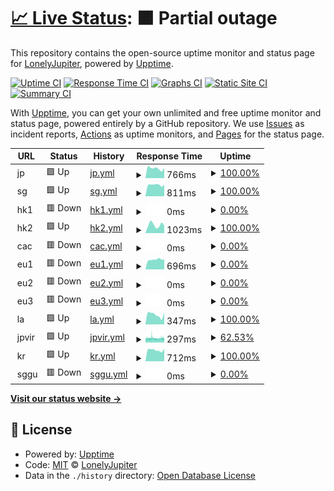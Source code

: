 # [📈 Live Status](https://www.skrr.eu.org): <!--live status--> **🟧 Partial outage**

This repository contains the open-source uptime monitor and status page for [LonelyJupiter](https://www.skrr.eu.org), powered by [Upptime](https://github.com/upptime/upptime).

[![Uptime CI](https://github.com/LonelyJupiter/UPPTIME/workflows/Uptime%20CI/badge.svg)](https://github.com/LonelyJupiter/UPPTIME/actions?query=workflow%3A%22Uptime+CI%22)
[![Response Time CI](https://github.com/LonelyJupiter/UPPTIME/workflows/Response%20Time%20CI/badge.svg)](https://github.com/LonelyJupiter/UPPTIME/actions?query=workflow%3A%22Response+Time+CI%22)
[![Graphs CI](https://github.com/LonelyJupiter/UPPTIME/workflows/Graphs%20CI/badge.svg)](https://github.com/LonelyJupiter/UPPTIME/actions?query=workflow%3A%22Graphs+CI%22)
[![Static Site CI](https://github.com/LonelyJupiter/UPPTIME/workflows/Static%20Site%20CI/badge.svg)](https://github.com/LonelyJupiter/UPPTIME/actions?query=workflow%3A%22Static+Site+CI%22)
[![Summary CI](https://github.com/LonelyJupiter/UPPTIME/workflows/Summary%20CI/badge.svg)](https://github.com/LonelyJupiter/UPPTIME/actions?query=workflow%3A%22Summary+CI%22)

With [Upptime](https://upptime.js.org), you can get your own unlimited and free uptime monitor and status page, powered entirely by a GitHub repository. We use [Issues](https://github.com/LonelyJupiter/UPPTIME/issues) as incident reports, [Actions](https://github.com/LonelyJupiter/UPPTIME/actions) as uptime monitors, and [Pages](https://www.skrr.eu.org) for the status page.

<!--start: status pages-->
<!-- This summary is generated by Upptime (https://github.com/upptime/upptime) -->
<!-- Do not edit this manually, your changes will be overwritten -->
<!-- prettier-ignore -->
| URL | Status | History | Response Time | Uptime |
| --- | ------ | ------- | ------------- | ------ |
| <img alt="" src="https://icons.duckduckgo.com/ip3/null.ico" height="13"> jp | 🟩 Up | [jp.yml](https://github.com/LonelyJupiter/UPPTIME/commits/HEAD/history/jp.yml) | <details><summary><img alt="Response time graph" src="./graphs/jp/response-time-week.png" height="20"> 766ms</summary><br><a href="https://www.skrr.eu.org/history/jp"><img alt="Response time 755" src="https://img.shields.io/endpoint?url=https%3A%2F%2Fraw.githubusercontent.com%2FLonelyJupiter%2FUPPTIME%2FHEAD%2Fapi%2Fjp%2Fresponse-time.json"></a><br><a href="https://www.skrr.eu.org/history/jp"><img alt="24-hour response time 803" src="https://img.shields.io/endpoint?url=https%3A%2F%2Fraw.githubusercontent.com%2FLonelyJupiter%2FUPPTIME%2FHEAD%2Fapi%2Fjp%2Fresponse-time-day.json"></a><br><a href="https://www.skrr.eu.org/history/jp"><img alt="7-day response time 766" src="https://img.shields.io/endpoint?url=https%3A%2F%2Fraw.githubusercontent.com%2FLonelyJupiter%2FUPPTIME%2FHEAD%2Fapi%2Fjp%2Fresponse-time-week.json"></a><br><a href="https://www.skrr.eu.org/history/jp"><img alt="30-day response time 738" src="https://img.shields.io/endpoint?url=https%3A%2F%2Fraw.githubusercontent.com%2FLonelyJupiter%2FUPPTIME%2FHEAD%2Fapi%2Fjp%2Fresponse-time-month.json"></a><br><a href="https://www.skrr.eu.org/history/jp"><img alt="1-year response time 755" src="https://img.shields.io/endpoint?url=https%3A%2F%2Fraw.githubusercontent.com%2FLonelyJupiter%2FUPPTIME%2FHEAD%2Fapi%2Fjp%2Fresponse-time-year.json"></a></details> | <details><summary><a href="https://www.skrr.eu.org/history/jp">100.00%</a></summary><a href="https://www.skrr.eu.org/history/jp"><img alt="All-time uptime 96.20%" src="https://img.shields.io/endpoint?url=https%3A%2F%2Fraw.githubusercontent.com%2FLonelyJupiter%2FUPPTIME%2FHEAD%2Fapi%2Fjp%2Fuptime.json"></a><br><a href="https://www.skrr.eu.org/history/jp"><img alt="24-hour uptime 100.00%" src="https://img.shields.io/endpoint?url=https%3A%2F%2Fraw.githubusercontent.com%2FLonelyJupiter%2FUPPTIME%2FHEAD%2Fapi%2Fjp%2Fuptime-day.json"></a><br><a href="https://www.skrr.eu.org/history/jp"><img alt="7-day uptime 100.00%" src="https://img.shields.io/endpoint?url=https%3A%2F%2Fraw.githubusercontent.com%2FLonelyJupiter%2FUPPTIME%2FHEAD%2Fapi%2Fjp%2Fuptime-week.json"></a><br><a href="https://www.skrr.eu.org/history/jp"><img alt="30-day uptime 100.00%" src="https://img.shields.io/endpoint?url=https%3A%2F%2Fraw.githubusercontent.com%2FLonelyJupiter%2FUPPTIME%2FHEAD%2Fapi%2Fjp%2Fuptime-month.json"></a><br><a href="https://www.skrr.eu.org/history/jp"><img alt="1-year uptime 96.20%" src="https://img.shields.io/endpoint?url=https%3A%2F%2Fraw.githubusercontent.com%2FLonelyJupiter%2FUPPTIME%2FHEAD%2Fapi%2Fjp%2Fuptime-year.json"></a></details>
| <img alt="" src="https://icons.duckduckgo.com/ip3/null.ico" height="13"> sg | 🟩 Up | [sg.yml](https://github.com/LonelyJupiter/UPPTIME/commits/HEAD/history/sg.yml) | <details><summary><img alt="Response time graph" src="./graphs/sg/response-time-week.png" height="20"> 811ms</summary><br><a href="https://www.skrr.eu.org/history/sg"><img alt="Response time 804" src="https://img.shields.io/endpoint?url=https%3A%2F%2Fraw.githubusercontent.com%2FLonelyJupiter%2FUPPTIME%2FHEAD%2Fapi%2Fsg%2Fresponse-time.json"></a><br><a href="https://www.skrr.eu.org/history/sg"><img alt="24-hour response time 815" src="https://img.shields.io/endpoint?url=https%3A%2F%2Fraw.githubusercontent.com%2FLonelyJupiter%2FUPPTIME%2FHEAD%2Fapi%2Fsg%2Fresponse-time-day.json"></a><br><a href="https://www.skrr.eu.org/history/sg"><img alt="7-day response time 811" src="https://img.shields.io/endpoint?url=https%3A%2F%2Fraw.githubusercontent.com%2FLonelyJupiter%2FUPPTIME%2FHEAD%2Fapi%2Fsg%2Fresponse-time-week.json"></a><br><a href="https://www.skrr.eu.org/history/sg"><img alt="30-day response time 814" src="https://img.shields.io/endpoint?url=https%3A%2F%2Fraw.githubusercontent.com%2FLonelyJupiter%2FUPPTIME%2FHEAD%2Fapi%2Fsg%2Fresponse-time-month.json"></a><br><a href="https://www.skrr.eu.org/history/sg"><img alt="1-year response time 804" src="https://img.shields.io/endpoint?url=https%3A%2F%2Fraw.githubusercontent.com%2FLonelyJupiter%2FUPPTIME%2FHEAD%2Fapi%2Fsg%2Fresponse-time-year.json"></a></details> | <details><summary><a href="https://www.skrr.eu.org/history/sg">100.00%</a></summary><a href="https://www.skrr.eu.org/history/sg"><img alt="All-time uptime 99.28%" src="https://img.shields.io/endpoint?url=https%3A%2F%2Fraw.githubusercontent.com%2FLonelyJupiter%2FUPPTIME%2FHEAD%2Fapi%2Fsg%2Fuptime.json"></a><br><a href="https://www.skrr.eu.org/history/sg"><img alt="24-hour uptime 100.00%" src="https://img.shields.io/endpoint?url=https%3A%2F%2Fraw.githubusercontent.com%2FLonelyJupiter%2FUPPTIME%2FHEAD%2Fapi%2Fsg%2Fuptime-day.json"></a><br><a href="https://www.skrr.eu.org/history/sg"><img alt="7-day uptime 100.00%" src="https://img.shields.io/endpoint?url=https%3A%2F%2Fraw.githubusercontent.com%2FLonelyJupiter%2FUPPTIME%2FHEAD%2Fapi%2Fsg%2Fuptime-week.json"></a><br><a href="https://www.skrr.eu.org/history/sg"><img alt="30-day uptime 98.05%" src="https://img.shields.io/endpoint?url=https%3A%2F%2Fraw.githubusercontent.com%2FLonelyJupiter%2FUPPTIME%2FHEAD%2Fapi%2Fsg%2Fuptime-month.json"></a><br><a href="https://www.skrr.eu.org/history/sg"><img alt="1-year uptime 99.28%" src="https://img.shields.io/endpoint?url=https%3A%2F%2Fraw.githubusercontent.com%2FLonelyJupiter%2FUPPTIME%2FHEAD%2Fapi%2Fsg%2Fuptime-year.json"></a></details>
| <img alt="" src="https://icons.duckduckgo.com/ip3/null.ico" height="13"> hk1 | 🟥 Down | [hk1.yml](https://github.com/LonelyJupiter/UPPTIME/commits/HEAD/history/hk1.yml) | <details><summary><img alt="Response time graph" src="./graphs/hk1/response-time-week.png" height="20"> 0ms</summary><br><a href="https://www.skrr.eu.org/history/hk1"><img alt="Response time 1003" src="https://img.shields.io/endpoint?url=https%3A%2F%2Fraw.githubusercontent.com%2FLonelyJupiter%2FUPPTIME%2FHEAD%2Fapi%2Fhk1%2Fresponse-time.json"></a><br><a href="https://www.skrr.eu.org/history/hk1"><img alt="24-hour response time 0" src="https://img.shields.io/endpoint?url=https%3A%2F%2Fraw.githubusercontent.com%2FLonelyJupiter%2FUPPTIME%2FHEAD%2Fapi%2Fhk1%2Fresponse-time-day.json"></a><br><a href="https://www.skrr.eu.org/history/hk1"><img alt="7-day response time 0" src="https://img.shields.io/endpoint?url=https%3A%2F%2Fraw.githubusercontent.com%2FLonelyJupiter%2FUPPTIME%2FHEAD%2Fapi%2Fhk1%2Fresponse-time-week.json"></a><br><a href="https://www.skrr.eu.org/history/hk1"><img alt="30-day response time 0" src="https://img.shields.io/endpoint?url=https%3A%2F%2Fraw.githubusercontent.com%2FLonelyJupiter%2FUPPTIME%2FHEAD%2Fapi%2Fhk1%2Fresponse-time-month.json"></a><br><a href="https://www.skrr.eu.org/history/hk1"><img alt="1-year response time 1003" src="https://img.shields.io/endpoint?url=https%3A%2F%2Fraw.githubusercontent.com%2FLonelyJupiter%2FUPPTIME%2FHEAD%2Fapi%2Fhk1%2Fresponse-time-year.json"></a></details> | <details><summary><a href="https://www.skrr.eu.org/history/hk1">0.00%</a></summary><a href="https://www.skrr.eu.org/history/hk1"><img alt="All-time uptime 30.48%" src="https://img.shields.io/endpoint?url=https%3A%2F%2Fraw.githubusercontent.com%2FLonelyJupiter%2FUPPTIME%2FHEAD%2Fapi%2Fhk1%2Fuptime.json"></a><br><a href="https://www.skrr.eu.org/history/hk1"><img alt="24-hour uptime 0.00%" src="https://img.shields.io/endpoint?url=https%3A%2F%2Fraw.githubusercontent.com%2FLonelyJupiter%2FUPPTIME%2FHEAD%2Fapi%2Fhk1%2Fuptime-day.json"></a><br><a href="https://www.skrr.eu.org/history/hk1"><img alt="7-day uptime 0.00%" src="https://img.shields.io/endpoint?url=https%3A%2F%2Fraw.githubusercontent.com%2FLonelyJupiter%2FUPPTIME%2FHEAD%2Fapi%2Fhk1%2Fuptime-week.json"></a><br><a href="https://www.skrr.eu.org/history/hk1"><img alt="30-day uptime 1.38%" src="https://img.shields.io/endpoint?url=https%3A%2F%2Fraw.githubusercontent.com%2FLonelyJupiter%2FUPPTIME%2FHEAD%2Fapi%2Fhk1%2Fuptime-month.json"></a><br><a href="https://www.skrr.eu.org/history/hk1"><img alt="1-year uptime 30.48%" src="https://img.shields.io/endpoint?url=https%3A%2F%2Fraw.githubusercontent.com%2FLonelyJupiter%2FUPPTIME%2FHEAD%2Fapi%2Fhk1%2Fuptime-year.json"></a></details>
| <img alt="" src="https://icons.duckduckgo.com/ip3/null.ico" height="13"> hk2 | 🟩 Up | [hk2.yml](https://github.com/LonelyJupiter/UPPTIME/commits/HEAD/history/hk2.yml) | <details><summary><img alt="Response time graph" src="./graphs/hk2/response-time-week.png" height="20"> 1023ms</summary><br><a href="https://www.skrr.eu.org/history/hk2"><img alt="Response time 1021" src="https://img.shields.io/endpoint?url=https%3A%2F%2Fraw.githubusercontent.com%2FLonelyJupiter%2FUPPTIME%2FHEAD%2Fapi%2Fhk2%2Fresponse-time.json"></a><br><a href="https://www.skrr.eu.org/history/hk2"><img alt="24-hour response time 933" src="https://img.shields.io/endpoint?url=https%3A%2F%2Fraw.githubusercontent.com%2FLonelyJupiter%2FUPPTIME%2FHEAD%2Fapi%2Fhk2%2Fresponse-time-day.json"></a><br><a href="https://www.skrr.eu.org/history/hk2"><img alt="7-day response time 1023" src="https://img.shields.io/endpoint?url=https%3A%2F%2Fraw.githubusercontent.com%2FLonelyJupiter%2FUPPTIME%2FHEAD%2Fapi%2Fhk2%2Fresponse-time-week.json"></a><br><a href="https://www.skrr.eu.org/history/hk2"><img alt="30-day response time 903" src="https://img.shields.io/endpoint?url=https%3A%2F%2Fraw.githubusercontent.com%2FLonelyJupiter%2FUPPTIME%2FHEAD%2Fapi%2Fhk2%2Fresponse-time-month.json"></a><br><a href="https://www.skrr.eu.org/history/hk2"><img alt="1-year response time 1021" src="https://img.shields.io/endpoint?url=https%3A%2F%2Fraw.githubusercontent.com%2FLonelyJupiter%2FUPPTIME%2FHEAD%2Fapi%2Fhk2%2Fresponse-time-year.json"></a></details> | <details><summary><a href="https://www.skrr.eu.org/history/hk2">100.00%</a></summary><a href="https://www.skrr.eu.org/history/hk2"><img alt="All-time uptime 58.30%" src="https://img.shields.io/endpoint?url=https%3A%2F%2Fraw.githubusercontent.com%2FLonelyJupiter%2FUPPTIME%2FHEAD%2Fapi%2Fhk2%2Fuptime.json"></a><br><a href="https://www.skrr.eu.org/history/hk2"><img alt="24-hour uptime 100.00%" src="https://img.shields.io/endpoint?url=https%3A%2F%2Fraw.githubusercontent.com%2FLonelyJupiter%2FUPPTIME%2FHEAD%2Fapi%2Fhk2%2Fuptime-day.json"></a><br><a href="https://www.skrr.eu.org/history/hk2"><img alt="7-day uptime 100.00%" src="https://img.shields.io/endpoint?url=https%3A%2F%2Fraw.githubusercontent.com%2FLonelyJupiter%2FUPPTIME%2FHEAD%2Fapi%2Fhk2%2Fuptime-week.json"></a><br><a href="https://www.skrr.eu.org/history/hk2"><img alt="30-day uptime 97.01%" src="https://img.shields.io/endpoint?url=https%3A%2F%2Fraw.githubusercontent.com%2FLonelyJupiter%2FUPPTIME%2FHEAD%2Fapi%2Fhk2%2Fuptime-month.json"></a><br><a href="https://www.skrr.eu.org/history/hk2"><img alt="1-year uptime 58.30%" src="https://img.shields.io/endpoint?url=https%3A%2F%2Fraw.githubusercontent.com%2FLonelyJupiter%2FUPPTIME%2FHEAD%2Fapi%2Fhk2%2Fuptime-year.json"></a></details>
| <img alt="" src="https://icons.duckduckgo.com/ip3/null.ico" height="13"> cac | 🟥 Down | [cac.yml](https://github.com/LonelyJupiter/UPPTIME/commits/HEAD/history/cac.yml) | <details><summary><img alt="Response time graph" src="./graphs/cac/response-time-week.png" height="20"> 0ms</summary><br><a href="https://www.skrr.eu.org/history/cac"><img alt="Response time 362" src="https://img.shields.io/endpoint?url=https%3A%2F%2Fraw.githubusercontent.com%2FLonelyJupiter%2FUPPTIME%2FHEAD%2Fapi%2Fcac%2Fresponse-time.json"></a><br><a href="https://www.skrr.eu.org/history/cac"><img alt="24-hour response time 0" src="https://img.shields.io/endpoint?url=https%3A%2F%2Fraw.githubusercontent.com%2FLonelyJupiter%2FUPPTIME%2FHEAD%2Fapi%2Fcac%2Fresponse-time-day.json"></a><br><a href="https://www.skrr.eu.org/history/cac"><img alt="7-day response time 0" src="https://img.shields.io/endpoint?url=https%3A%2F%2Fraw.githubusercontent.com%2FLonelyJupiter%2FUPPTIME%2FHEAD%2Fapi%2Fcac%2Fresponse-time-week.json"></a><br><a href="https://www.skrr.eu.org/history/cac"><img alt="30-day response time 342" src="https://img.shields.io/endpoint?url=https%3A%2F%2Fraw.githubusercontent.com%2FLonelyJupiter%2FUPPTIME%2FHEAD%2Fapi%2Fcac%2Fresponse-time-month.json"></a><br><a href="https://www.skrr.eu.org/history/cac"><img alt="1-year response time 362" src="https://img.shields.io/endpoint?url=https%3A%2F%2Fraw.githubusercontent.com%2FLonelyJupiter%2FUPPTIME%2FHEAD%2Fapi%2Fcac%2Fresponse-time-year.json"></a></details> | <details><summary><a href="https://www.skrr.eu.org/history/cac">0.00%</a></summary><a href="https://www.skrr.eu.org/history/cac"><img alt="All-time uptime 74.79%" src="https://img.shields.io/endpoint?url=https%3A%2F%2Fraw.githubusercontent.com%2FLonelyJupiter%2FUPPTIME%2FHEAD%2Fapi%2Fcac%2Fuptime.json"></a><br><a href="https://www.skrr.eu.org/history/cac"><img alt="24-hour uptime 0.00%" src="https://img.shields.io/endpoint?url=https%3A%2F%2Fraw.githubusercontent.com%2FLonelyJupiter%2FUPPTIME%2FHEAD%2Fapi%2Fcac%2Fuptime-day.json"></a><br><a href="https://www.skrr.eu.org/history/cac"><img alt="7-day uptime 0.00%" src="https://img.shields.io/endpoint?url=https%3A%2F%2Fraw.githubusercontent.com%2FLonelyJupiter%2FUPPTIME%2FHEAD%2Fapi%2Fcac%2Fuptime-week.json"></a><br><a href="https://www.skrr.eu.org/history/cac"><img alt="30-day uptime 26.60%" src="https://img.shields.io/endpoint?url=https%3A%2F%2Fraw.githubusercontent.com%2FLonelyJupiter%2FUPPTIME%2FHEAD%2Fapi%2Fcac%2Fuptime-month.json"></a><br><a href="https://www.skrr.eu.org/history/cac"><img alt="1-year uptime 74.79%" src="https://img.shields.io/endpoint?url=https%3A%2F%2Fraw.githubusercontent.com%2FLonelyJupiter%2FUPPTIME%2FHEAD%2Fapi%2Fcac%2Fuptime-year.json"></a></details>
| <img alt="" src="https://icons.duckduckgo.com/ip3/null.ico" height="13"> eu1 | 🟥 Down | [eu1.yml](https://github.com/LonelyJupiter/UPPTIME/commits/HEAD/history/eu1.yml) | <details><summary><img alt="Response time graph" src="./graphs/eu1/response-time-week.png" height="20"> 696ms</summary><br><a href="https://www.skrr.eu.org/history/eu1"><img alt="Response time 711" src="https://img.shields.io/endpoint?url=https%3A%2F%2Fraw.githubusercontent.com%2FLonelyJupiter%2FUPPTIME%2FHEAD%2Fapi%2Feu1%2Fresponse-time.json"></a><br><a href="https://www.skrr.eu.org/history/eu1"><img alt="24-hour response time 711" src="https://img.shields.io/endpoint?url=https%3A%2F%2Fraw.githubusercontent.com%2FLonelyJupiter%2FUPPTIME%2FHEAD%2Fapi%2Feu1%2Fresponse-time-day.json"></a><br><a href="https://www.skrr.eu.org/history/eu1"><img alt="7-day response time 696" src="https://img.shields.io/endpoint?url=https%3A%2F%2Fraw.githubusercontent.com%2FLonelyJupiter%2FUPPTIME%2FHEAD%2Fapi%2Feu1%2Fresponse-time-week.json"></a><br><a href="https://www.skrr.eu.org/history/eu1"><img alt="30-day response time 685" src="https://img.shields.io/endpoint?url=https%3A%2F%2Fraw.githubusercontent.com%2FLonelyJupiter%2FUPPTIME%2FHEAD%2Fapi%2Feu1%2Fresponse-time-month.json"></a><br><a href="https://www.skrr.eu.org/history/eu1"><img alt="1-year response time 711" src="https://img.shields.io/endpoint?url=https%3A%2F%2Fraw.githubusercontent.com%2FLonelyJupiter%2FUPPTIME%2FHEAD%2Fapi%2Feu1%2Fresponse-time-year.json"></a></details> | <details><summary><a href="https://www.skrr.eu.org/history/eu1">0.00%</a></summary><a href="https://www.skrr.eu.org/history/eu1"><img alt="All-time uptime 19.24%" src="https://img.shields.io/endpoint?url=https%3A%2F%2Fraw.githubusercontent.com%2FLonelyJupiter%2FUPPTIME%2FHEAD%2Fapi%2Feu1%2Fuptime.json"></a><br><a href="https://www.skrr.eu.org/history/eu1"><img alt="24-hour uptime 0.00%" src="https://img.shields.io/endpoint?url=https%3A%2F%2Fraw.githubusercontent.com%2FLonelyJupiter%2FUPPTIME%2FHEAD%2Fapi%2Feu1%2Fuptime-day.json"></a><br><a href="https://www.skrr.eu.org/history/eu1"><img alt="7-day uptime 0.00%" src="https://img.shields.io/endpoint?url=https%3A%2F%2Fraw.githubusercontent.com%2FLonelyJupiter%2FUPPTIME%2FHEAD%2Fapi%2Feu1%2Fuptime-week.json"></a><br><a href="https://www.skrr.eu.org/history/eu1"><img alt="30-day uptime 1.38%" src="https://img.shields.io/endpoint?url=https%3A%2F%2Fraw.githubusercontent.com%2FLonelyJupiter%2FUPPTIME%2FHEAD%2Fapi%2Feu1%2Fuptime-month.json"></a><br><a href="https://www.skrr.eu.org/history/eu1"><img alt="1-year uptime 19.24%" src="https://img.shields.io/endpoint?url=https%3A%2F%2Fraw.githubusercontent.com%2FLonelyJupiter%2FUPPTIME%2FHEAD%2Fapi%2Feu1%2Fuptime-year.json"></a></details>
| <img alt="" src="https://icons.duckduckgo.com/ip3/null.ico" height="13"> eu2 | 🟥 Down | [eu2.yml](https://github.com/LonelyJupiter/UPPTIME/commits/HEAD/history/eu2.yml) | <details><summary><img alt="Response time graph" src="./graphs/eu2/response-time-week.png" height="20"> 0ms</summary><br><a href="https://www.skrr.eu.org/history/eu2"><img alt="Response time 1639" src="https://img.shields.io/endpoint?url=https%3A%2F%2Fraw.githubusercontent.com%2FLonelyJupiter%2FUPPTIME%2FHEAD%2Fapi%2Feu2%2Fresponse-time.json"></a><br><a href="https://www.skrr.eu.org/history/eu2"><img alt="24-hour response time 0" src="https://img.shields.io/endpoint?url=https%3A%2F%2Fraw.githubusercontent.com%2FLonelyJupiter%2FUPPTIME%2FHEAD%2Fapi%2Feu2%2Fresponse-time-day.json"></a><br><a href="https://www.skrr.eu.org/history/eu2"><img alt="7-day response time 0" src="https://img.shields.io/endpoint?url=https%3A%2F%2Fraw.githubusercontent.com%2FLonelyJupiter%2FUPPTIME%2FHEAD%2Fapi%2Feu2%2Fresponse-time-week.json"></a><br><a href="https://www.skrr.eu.org/history/eu2"><img alt="30-day response time 3534" src="https://img.shields.io/endpoint?url=https%3A%2F%2Fraw.githubusercontent.com%2FLonelyJupiter%2FUPPTIME%2FHEAD%2Fapi%2Feu2%2Fresponse-time-month.json"></a><br><a href="https://www.skrr.eu.org/history/eu2"><img alt="1-year response time 1639" src="https://img.shields.io/endpoint?url=https%3A%2F%2Fraw.githubusercontent.com%2FLonelyJupiter%2FUPPTIME%2FHEAD%2Fapi%2Feu2%2Fresponse-time-year.json"></a></details> | <details><summary><a href="https://www.skrr.eu.org/history/eu2">0.00%</a></summary><a href="https://www.skrr.eu.org/history/eu2"><img alt="All-time uptime 73.62%" src="https://img.shields.io/endpoint?url=https%3A%2F%2Fraw.githubusercontent.com%2FLonelyJupiter%2FUPPTIME%2FHEAD%2Fapi%2Feu2%2Fuptime.json"></a><br><a href="https://www.skrr.eu.org/history/eu2"><img alt="24-hour uptime 0.00%" src="https://img.shields.io/endpoint?url=https%3A%2F%2Fraw.githubusercontent.com%2FLonelyJupiter%2FUPPTIME%2FHEAD%2Fapi%2Feu2%2Fuptime-day.json"></a><br><a href="https://www.skrr.eu.org/history/eu2"><img alt="7-day uptime 0.00%" src="https://img.shields.io/endpoint?url=https%3A%2F%2Fraw.githubusercontent.com%2FLonelyJupiter%2FUPPTIME%2FHEAD%2Fapi%2Feu2%2Fuptime-week.json"></a><br><a href="https://www.skrr.eu.org/history/eu2"><img alt="30-day uptime 68.23%" src="https://img.shields.io/endpoint?url=https%3A%2F%2Fraw.githubusercontent.com%2FLonelyJupiter%2FUPPTIME%2FHEAD%2Fapi%2Feu2%2Fuptime-month.json"></a><br><a href="https://www.skrr.eu.org/history/eu2"><img alt="1-year uptime 73.62%" src="https://img.shields.io/endpoint?url=https%3A%2F%2Fraw.githubusercontent.com%2FLonelyJupiter%2FUPPTIME%2FHEAD%2Fapi%2Feu2%2Fuptime-year.json"></a></details>
| <img alt="" src="https://icons.duckduckgo.com/ip3/null.ico" height="13"> eu3 | 🟥 Down | [eu3.yml](https://github.com/LonelyJupiter/UPPTIME/commits/HEAD/history/eu3.yml) | <details><summary><img alt="Response time graph" src="./graphs/eu3/response-time-week.png" height="20"> 0ms</summary><br><a href="https://www.skrr.eu.org/history/eu3"><img alt="Response time 2155" src="https://img.shields.io/endpoint?url=https%3A%2F%2Fraw.githubusercontent.com%2FLonelyJupiter%2FUPPTIME%2FHEAD%2Fapi%2Feu3%2Fresponse-time.json"></a><br><a href="https://www.skrr.eu.org/history/eu3"><img alt="24-hour response time 0" src="https://img.shields.io/endpoint?url=https%3A%2F%2Fraw.githubusercontent.com%2FLonelyJupiter%2FUPPTIME%2FHEAD%2Fapi%2Feu3%2Fresponse-time-day.json"></a><br><a href="https://www.skrr.eu.org/history/eu3"><img alt="7-day response time 0" src="https://img.shields.io/endpoint?url=https%3A%2F%2Fraw.githubusercontent.com%2FLonelyJupiter%2FUPPTIME%2FHEAD%2Fapi%2Feu3%2Fresponse-time-week.json"></a><br><a href="https://www.skrr.eu.org/history/eu3"><img alt="30-day response time 3146" src="https://img.shields.io/endpoint?url=https%3A%2F%2Fraw.githubusercontent.com%2FLonelyJupiter%2FUPPTIME%2FHEAD%2Fapi%2Feu3%2Fresponse-time-month.json"></a><br><a href="https://www.skrr.eu.org/history/eu3"><img alt="1-year response time 2155" src="https://img.shields.io/endpoint?url=https%3A%2F%2Fraw.githubusercontent.com%2FLonelyJupiter%2FUPPTIME%2FHEAD%2Fapi%2Feu3%2Fresponse-time-year.json"></a></details> | <details><summary><a href="https://www.skrr.eu.org/history/eu3">0.00%</a></summary><a href="https://www.skrr.eu.org/history/eu3"><img alt="All-time uptime 75.92%" src="https://img.shields.io/endpoint?url=https%3A%2F%2Fraw.githubusercontent.com%2FLonelyJupiter%2FUPPTIME%2FHEAD%2Fapi%2Feu3%2Fuptime.json"></a><br><a href="https://www.skrr.eu.org/history/eu3"><img alt="24-hour uptime 0.00%" src="https://img.shields.io/endpoint?url=https%3A%2F%2Fraw.githubusercontent.com%2FLonelyJupiter%2FUPPTIME%2FHEAD%2Fapi%2Feu3%2Fuptime-day.json"></a><br><a href="https://www.skrr.eu.org/history/eu3"><img alt="7-day uptime 0.00%" src="https://img.shields.io/endpoint?url=https%3A%2F%2Fraw.githubusercontent.com%2FLonelyJupiter%2FUPPTIME%2FHEAD%2Fapi%2Feu3%2Fuptime-week.json"></a><br><a href="https://www.skrr.eu.org/history/eu3"><img alt="30-day uptime 51.60%" src="https://img.shields.io/endpoint?url=https%3A%2F%2Fraw.githubusercontent.com%2FLonelyJupiter%2FUPPTIME%2FHEAD%2Fapi%2Feu3%2Fuptime-month.json"></a><br><a href="https://www.skrr.eu.org/history/eu3"><img alt="1-year uptime 75.92%" src="https://img.shields.io/endpoint?url=https%3A%2F%2Fraw.githubusercontent.com%2FLonelyJupiter%2FUPPTIME%2FHEAD%2Fapi%2Feu3%2Fuptime-year.json"></a></details>
| <img alt="" src="https://icons.duckduckgo.com/ip3/null.ico" height="13"> la | 🟩 Up | [la.yml](https://github.com/LonelyJupiter/UPPTIME/commits/HEAD/history/la.yml) | <details><summary><img alt="Response time graph" src="./graphs/la/response-time-week.png" height="20"> 347ms</summary><br><a href="https://www.skrr.eu.org/history/la"><img alt="Response time 478" src="https://img.shields.io/endpoint?url=https%3A%2F%2Fraw.githubusercontent.com%2FLonelyJupiter%2FUPPTIME%2FHEAD%2Fapi%2Fla%2Fresponse-time.json"></a><br><a href="https://www.skrr.eu.org/history/la"><img alt="24-hour response time 429" src="https://img.shields.io/endpoint?url=https%3A%2F%2Fraw.githubusercontent.com%2FLonelyJupiter%2FUPPTIME%2FHEAD%2Fapi%2Fla%2Fresponse-time-day.json"></a><br><a href="https://www.skrr.eu.org/history/la"><img alt="7-day response time 347" src="https://img.shields.io/endpoint?url=https%3A%2F%2Fraw.githubusercontent.com%2FLonelyJupiter%2FUPPTIME%2FHEAD%2Fapi%2Fla%2Fresponse-time-week.json"></a><br><a href="https://www.skrr.eu.org/history/la"><img alt="30-day response time 508" src="https://img.shields.io/endpoint?url=https%3A%2F%2Fraw.githubusercontent.com%2FLonelyJupiter%2FUPPTIME%2FHEAD%2Fapi%2Fla%2Fresponse-time-month.json"></a><br><a href="https://www.skrr.eu.org/history/la"><img alt="1-year response time 478" src="https://img.shields.io/endpoint?url=https%3A%2F%2Fraw.githubusercontent.com%2FLonelyJupiter%2FUPPTIME%2FHEAD%2Fapi%2Fla%2Fresponse-time-year.json"></a></details> | <details><summary><a href="https://www.skrr.eu.org/history/la">100.00%</a></summary><a href="https://www.skrr.eu.org/history/la"><img alt="All-time uptime 57.47%" src="https://img.shields.io/endpoint?url=https%3A%2F%2Fraw.githubusercontent.com%2FLonelyJupiter%2FUPPTIME%2FHEAD%2Fapi%2Fla%2Fuptime.json"></a><br><a href="https://www.skrr.eu.org/history/la"><img alt="24-hour uptime 100.00%" src="https://img.shields.io/endpoint?url=https%3A%2F%2Fraw.githubusercontent.com%2FLonelyJupiter%2FUPPTIME%2FHEAD%2Fapi%2Fla%2Fuptime-day.json"></a><br><a href="https://www.skrr.eu.org/history/la"><img alt="7-day uptime 100.00%" src="https://img.shields.io/endpoint?url=https%3A%2F%2Fraw.githubusercontent.com%2FLonelyJupiter%2FUPPTIME%2FHEAD%2Fapi%2Fla%2Fuptime-week.json"></a><br><a href="https://www.skrr.eu.org/history/la"><img alt="30-day uptime 86.95%" src="https://img.shields.io/endpoint?url=https%3A%2F%2Fraw.githubusercontent.com%2FLonelyJupiter%2FUPPTIME%2FHEAD%2Fapi%2Fla%2Fuptime-month.json"></a><br><a href="https://www.skrr.eu.org/history/la"><img alt="1-year uptime 57.47%" src="https://img.shields.io/endpoint?url=https%3A%2F%2Fraw.githubusercontent.com%2FLonelyJupiter%2FUPPTIME%2FHEAD%2Fapi%2Fla%2Fuptime-year.json"></a></details>
| <img alt="" src="https://icons.duckduckgo.com/ip3/null.ico" height="13"> jpvir | 🟩 Up | [jpvir.yml](https://github.com/LonelyJupiter/UPPTIME/commits/HEAD/history/jpvir.yml) | <details><summary><img alt="Response time graph" src="./graphs/jpvir/response-time-week.png" height="20"> 297ms</summary><br><a href="https://www.skrr.eu.org/history/jpvir"><img alt="Response time 227" src="https://img.shields.io/endpoint?url=https%3A%2F%2Fraw.githubusercontent.com%2FLonelyJupiter%2FUPPTIME%2FHEAD%2Fapi%2Fjpvir%2Fresponse-time.json"></a><br><a href="https://www.skrr.eu.org/history/jpvir"><img alt="24-hour response time 302" src="https://img.shields.io/endpoint?url=https%3A%2F%2Fraw.githubusercontent.com%2FLonelyJupiter%2FUPPTIME%2FHEAD%2Fapi%2Fjpvir%2Fresponse-time-day.json"></a><br><a href="https://www.skrr.eu.org/history/jpvir"><img alt="7-day response time 297" src="https://img.shields.io/endpoint?url=https%3A%2F%2Fraw.githubusercontent.com%2FLonelyJupiter%2FUPPTIME%2FHEAD%2Fapi%2Fjpvir%2Fresponse-time-week.json"></a><br><a href="https://www.skrr.eu.org/history/jpvir"><img alt="30-day response time 274" src="https://img.shields.io/endpoint?url=https%3A%2F%2Fraw.githubusercontent.com%2FLonelyJupiter%2FUPPTIME%2FHEAD%2Fapi%2Fjpvir%2Fresponse-time-month.json"></a><br><a href="https://www.skrr.eu.org/history/jpvir"><img alt="1-year response time 227" src="https://img.shields.io/endpoint?url=https%3A%2F%2Fraw.githubusercontent.com%2FLonelyJupiter%2FUPPTIME%2FHEAD%2Fapi%2Fjpvir%2Fresponse-time-year.json"></a></details> | <details><summary><a href="https://www.skrr.eu.org/history/jpvir">62.53%</a></summary><a href="https://www.skrr.eu.org/history/jpvir"><img alt="All-time uptime 97.06%" src="https://img.shields.io/endpoint?url=https%3A%2F%2Fraw.githubusercontent.com%2FLonelyJupiter%2FUPPTIME%2FHEAD%2Fapi%2Fjpvir%2Fuptime.json"></a><br><a href="https://www.skrr.eu.org/history/jpvir"><img alt="24-hour uptime 54.38%" src="https://img.shields.io/endpoint?url=https%3A%2F%2Fraw.githubusercontent.com%2FLonelyJupiter%2FUPPTIME%2FHEAD%2Fapi%2Fjpvir%2Fuptime-day.json"></a><br><a href="https://www.skrr.eu.org/history/jpvir"><img alt="7-day uptime 62.53%" src="https://img.shields.io/endpoint?url=https%3A%2F%2Fraw.githubusercontent.com%2FLonelyJupiter%2FUPPTIME%2FHEAD%2Fapi%2Fjpvir%2Fuptime-week.json"></a><br><a href="https://www.skrr.eu.org/history/jpvir"><img alt="30-day uptime 91.38%" src="https://img.shields.io/endpoint?url=https%3A%2F%2Fraw.githubusercontent.com%2FLonelyJupiter%2FUPPTIME%2FHEAD%2Fapi%2Fjpvir%2Fuptime-month.json"></a><br><a href="https://www.skrr.eu.org/history/jpvir"><img alt="1-year uptime 97.06%" src="https://img.shields.io/endpoint?url=https%3A%2F%2Fraw.githubusercontent.com%2FLonelyJupiter%2FUPPTIME%2FHEAD%2Fapi%2Fjpvir%2Fuptime-year.json"></a></details>
| <img alt="" src="https://icons.duckduckgo.com/ip3/null.ico" height="13"> kr | 🟩 Up | [kr.yml](https://github.com/LonelyJupiter/UPPTIME/commits/HEAD/history/kr.yml) | <details><summary><img alt="Response time graph" src="./graphs/kr/response-time-week.png" height="20"> 712ms</summary><br><a href="https://www.skrr.eu.org/history/kr"><img alt="Response time 859" src="https://img.shields.io/endpoint?url=https%3A%2F%2Fraw.githubusercontent.com%2FLonelyJupiter%2FUPPTIME%2FHEAD%2Fapi%2Fkr%2Fresponse-time.json"></a><br><a href="https://www.skrr.eu.org/history/kr"><img alt="24-hour response time 788" src="https://img.shields.io/endpoint?url=https%3A%2F%2Fraw.githubusercontent.com%2FLonelyJupiter%2FUPPTIME%2FHEAD%2Fapi%2Fkr%2Fresponse-time-day.json"></a><br><a href="https://www.skrr.eu.org/history/kr"><img alt="7-day response time 712" src="https://img.shields.io/endpoint?url=https%3A%2F%2Fraw.githubusercontent.com%2FLonelyJupiter%2FUPPTIME%2FHEAD%2Fapi%2Fkr%2Fresponse-time-week.json"></a><br><a href="https://www.skrr.eu.org/history/kr"><img alt="30-day response time 923" src="https://img.shields.io/endpoint?url=https%3A%2F%2Fraw.githubusercontent.com%2FLonelyJupiter%2FUPPTIME%2FHEAD%2Fapi%2Fkr%2Fresponse-time-month.json"></a><br><a href="https://www.skrr.eu.org/history/kr"><img alt="1-year response time 859" src="https://img.shields.io/endpoint?url=https%3A%2F%2Fraw.githubusercontent.com%2FLonelyJupiter%2FUPPTIME%2FHEAD%2Fapi%2Fkr%2Fresponse-time-year.json"></a></details> | <details><summary><a href="https://www.skrr.eu.org/history/kr">100.00%</a></summary><a href="https://www.skrr.eu.org/history/kr"><img alt="All-time uptime 99.12%" src="https://img.shields.io/endpoint?url=https%3A%2F%2Fraw.githubusercontent.com%2FLonelyJupiter%2FUPPTIME%2FHEAD%2Fapi%2Fkr%2Fuptime.json"></a><br><a href="https://www.skrr.eu.org/history/kr"><img alt="24-hour uptime 100.00%" src="https://img.shields.io/endpoint?url=https%3A%2F%2Fraw.githubusercontent.com%2FLonelyJupiter%2FUPPTIME%2FHEAD%2Fapi%2Fkr%2Fuptime-day.json"></a><br><a href="https://www.skrr.eu.org/history/kr"><img alt="7-day uptime 100.00%" src="https://img.shields.io/endpoint?url=https%3A%2F%2Fraw.githubusercontent.com%2FLonelyJupiter%2FUPPTIME%2FHEAD%2Fapi%2Fkr%2Fuptime-week.json"></a><br><a href="https://www.skrr.eu.org/history/kr"><img alt="30-day uptime 97.49%" src="https://img.shields.io/endpoint?url=https%3A%2F%2Fraw.githubusercontent.com%2FLonelyJupiter%2FUPPTIME%2FHEAD%2Fapi%2Fkr%2Fuptime-month.json"></a><br><a href="https://www.skrr.eu.org/history/kr"><img alt="1-year uptime 99.12%" src="https://img.shields.io/endpoint?url=https%3A%2F%2Fraw.githubusercontent.com%2FLonelyJupiter%2FUPPTIME%2FHEAD%2Fapi%2Fkr%2Fuptime-year.json"></a></details>
| <img alt="" src="https://icons.duckduckgo.com/ip3/null.ico" height="13"> sggu | 🟥 Down | [sggu.yml](https://github.com/LonelyJupiter/UPPTIME/commits/HEAD/history/sggu.yml) | <details><summary><img alt="Response time graph" src="./graphs/sggu/response-time-week.png" height="20"> 0ms</summary><br><a href="https://www.skrr.eu.org/history/sggu"><img alt="Response time 407" src="https://img.shields.io/endpoint?url=https%3A%2F%2Fraw.githubusercontent.com%2FLonelyJupiter%2FUPPTIME%2FHEAD%2Fapi%2Fsggu%2Fresponse-time.json"></a><br><a href="https://www.skrr.eu.org/history/sggu"><img alt="24-hour response time 0" src="https://img.shields.io/endpoint?url=https%3A%2F%2Fraw.githubusercontent.com%2FLonelyJupiter%2FUPPTIME%2FHEAD%2Fapi%2Fsggu%2Fresponse-time-day.json"></a><br><a href="https://www.skrr.eu.org/history/sggu"><img alt="7-day response time 0" src="https://img.shields.io/endpoint?url=https%3A%2F%2Fraw.githubusercontent.com%2FLonelyJupiter%2FUPPTIME%2FHEAD%2Fapi%2Fsggu%2Fresponse-time-week.json"></a><br><a href="https://www.skrr.eu.org/history/sggu"><img alt="30-day response time 371" src="https://img.shields.io/endpoint?url=https%3A%2F%2Fraw.githubusercontent.com%2FLonelyJupiter%2FUPPTIME%2FHEAD%2Fapi%2Fsggu%2Fresponse-time-month.json"></a><br><a href="https://www.skrr.eu.org/history/sggu"><img alt="1-year response time 407" src="https://img.shields.io/endpoint?url=https%3A%2F%2Fraw.githubusercontent.com%2FLonelyJupiter%2FUPPTIME%2FHEAD%2Fapi%2Fsggu%2Fresponse-time-year.json"></a></details> | <details><summary><a href="https://www.skrr.eu.org/history/sggu">0.00%</a></summary><a href="https://www.skrr.eu.org/history/sggu"><img alt="All-time uptime 58.61%" src="https://img.shields.io/endpoint?url=https%3A%2F%2Fraw.githubusercontent.com%2FLonelyJupiter%2FUPPTIME%2FHEAD%2Fapi%2Fsggu%2Fuptime.json"></a><br><a href="https://www.skrr.eu.org/history/sggu"><img alt="24-hour uptime 0.00%" src="https://img.shields.io/endpoint?url=https%3A%2F%2Fraw.githubusercontent.com%2FLonelyJupiter%2FUPPTIME%2FHEAD%2Fapi%2Fsggu%2Fuptime-day.json"></a><br><a href="https://www.skrr.eu.org/history/sggu"><img alt="7-day uptime 0.00%" src="https://img.shields.io/endpoint?url=https%3A%2F%2Fraw.githubusercontent.com%2FLonelyJupiter%2FUPPTIME%2FHEAD%2Fapi%2Fsggu%2Fuptime-week.json"></a><br><a href="https://www.skrr.eu.org/history/sggu"><img alt="30-day uptime 1.79%" src="https://img.shields.io/endpoint?url=https%3A%2F%2Fraw.githubusercontent.com%2FLonelyJupiter%2FUPPTIME%2FHEAD%2Fapi%2Fsggu%2Fuptime-month.json"></a><br><a href="https://www.skrr.eu.org/history/sggu"><img alt="1-year uptime 58.61%" src="https://img.shields.io/endpoint?url=https%3A%2F%2Fraw.githubusercontent.com%2FLonelyJupiter%2FUPPTIME%2FHEAD%2Fapi%2Fsggu%2Fuptime-year.json"></a></details>

<!--end: status pages-->

[**Visit our status website →**](https://www.skrr.eu.org)

## 📄 License

- Powered by: [Upptime](https://github.com/upptime/upptime)
- Code: [MIT](./LICENSE) © [LonelyJupiter](https://www.skrr.eu.org)
- Data in the `./history` directory: [Open Database License](https://opendatacommons.org/licenses/odbl/1-0/)
